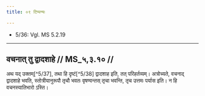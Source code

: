 ```yaml
---
title: ०९ टिप्पन्यः

---
```

- 5/36: Vgl. MS 5.2.19

____________________________________________


## वचनात् तु द्वादशाहे // MS_५,३.१० //

अथ यद् उक्तम्[^5/37], तथा हि दृष्टं[^5/38] द्वादशाह इति, तत् परिहर्तव्यम्। अत्रोच्यते, वचनाद् द्वादशाहे भवति, स्तोत्रीयानुरूपौ तृचौ भवतः वृषण्वन्तस् तृचा भवन्ति, तृच उत्तमः पर्यास इति। न हि वचनस्यातिभारो ऽस्ति।
